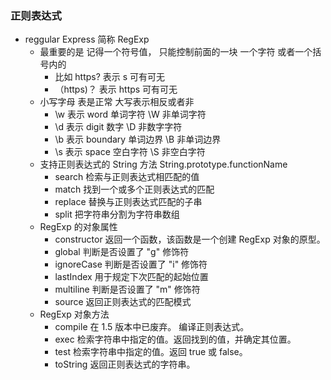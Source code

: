 ### 正则表达式 
- reggular Express  简称 RegExp
	- 最重要的是 记得一个符号值， 只能控制前面的一块 一个字符 或者一个括号内的 
		- 比如 https? 表示 s 可有可无 
		- （https)？ 表示 https  可有可无
	- 小写字母 表是正常  大写表示相反或者非
		- \w 表示 word 		单词字符 \W 非单词字符
		- \d 表示 digit 		数字 \D 非数字字符
		- \b 表示 boundary 	单词边界  \B 非单词边界 
		- \s 表示 space  	空白字符  \S 非空白字符
	- 支持正则表达式的 String 方法 String.prototype.functionName
		- search  检索与正则表达式相匹配的值
		- match   找到一个或多个正则表达式的匹配
		- replace 替换与正则表达式匹配的子串
		- split	  把字符串分割为字符串数组
	- RegExp 的对象属性 
		- constructor	返回一个函数，该函数是一个创建 RegExp 对象的原型。
		- global		判断是否设置了 "g" 修饰符
		- ignoreCase	判断是否设置了 "i" 修饰符
		- lastIndex		用于规定下次匹配的起始位置
		- multiline		判断是否设置了 "m" 修饰符
		- source		返回正则表达式的匹配模式
	- RegExp 对象方法
		- compile	在 1.5 版本中已废弃。 编译正则表达式。
		- exec		检索字符串中指定的值。返回找到的值，并确定其位置。
		- test		检索字符串中指定的值。返回 true 或 false。
		- toString	返回正则表达式的字符串。